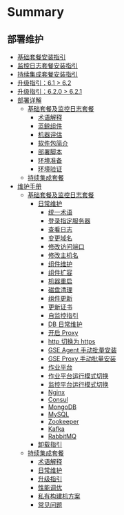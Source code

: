 # Summary

## 部署维护
* [基础套餐安装指引](BasicInstall/MultiDeploy/quick_install.md)
* [监控日志套餐安装指引](BasicInstall/MultiDeploy/value_added.md)
* [持续集成套餐安装指引](InstallEnhancePackage/DeployAndInstall/CI-start.md)
* [升级指引：6.1 > 6.2](UpgradeGuide/6.1-to-6.2.md)
* [升级指引：6.2.0 > 6.2.1](UpgradeGuide/6.2.0-to-6.2.1.md)
* [部署详解]()
    * [基础套餐及监控日志套餐]()
        * [术语解释](TerminologyExplain/Term.md)
        * [蓝鲸组件](TerminologyExplain/Architecture.md)
        * [机器评估](BasicInstall/MachineEvaluation/evaluate.md)
        * [软件包简介](BasicInstall/IntroductioToSoftware/src_overview.md)
        * [部署脚本](DeployScript/intro.md)
        * [环境准备](BasicInstall/EnvPreparation/get_ready.md)
        * [环境验证](BasicInstall/EnvVerification/check.md)
    * [持续集成套餐](InstallEnhancePackage/DeployAndInstall/CI-V2.md)
* [维护手册]()
    * [基础套餐及监控日志套餐]()
        * [日常维护]()
            * [统一术语](MaintenanceManual/DailyMaintenance/maintain.md)
            * [登录指定服务器](MaintenanceManual/DailyMaintenance/login_srv.md)
            * [查看日志](MaintenanceManual/DailyMaintenance/logs.md)
            * [变更域名](MaintenanceManual/DailyMaintenance/change_domain.md)
            * [修改访问端口](MaintenanceManual/DailyMaintenance/change_http_port.md)
            * [修改主机名](MaintenanceManual/DailyMaintenance/change_hostname.md)
            * [组件维护](MaintenanceManual/DailyMaintenance/start_stop.md)
            * [组件扩容](MaintenanceManual/DailyMaintenance/scale_node.md)
            * [机器重启](MaintenanceManual/DailyMaintenance/host_reboot.md)
            * [磁盘清理](MaintenanceManual/DailyMaintenance/disk_clean.md)
            * [组件更新](MaintenanceManual/DailyMaintenance/update.md)
            * [更新证书](MaintenanceManual/DailyMaintenance/renew_certificate.md)
            * [自监控指引](MaintenanceManual/DailyMaintenance/self_monitor.md)
            * [DB 日常维护](MaintenanceManual/DailyMaintenance/data_backup.md)
            * [开启 Proxy](MaintenanceManual/DailyMaintenance/open_proxy.md)
            * [http 切换为 https](MaintenanceManual/DailyMaintenance/convert_https.md)
            * [GSE Agent 手动批量安装](MaintenanceManual/DailyMaintenance/gse_agent.md)
            * [GSE Proxy 手动批量安装](MaintenanceManual/DailyMaintenance/gse_proxy.md)
            * [作业平台](MaintenanceManual/DailyMaintenance/job.md)
            * [作业平台运行模式切换](MaintenanceManual/DailyMaintenance/job_run_mode.md)
            * [监控平台运行模式切换](MaintenanceManual/DailyMaintenance/bkmonitorv3_run_mode.md)
            * [Nginx](MaintenanceManual/DailyMaintenance/nginx.md)
            * [Consul](MaintenanceManual/DailyMaintenance/consul.md)
            * [MongoDB](MaintenanceManual/DailyMaintenance/mongodb.md)
            * [MySQL](MaintenanceManual/DailyMaintenance/mysql.md)
            * [Zookeeper](MaintenanceManual/DailyMaintenance/zookeeper.md)
            * [Kafka](MaintenanceManual/DailyMaintenance/kafka.md)
            * [RabbitMQ](MaintenanceManual/DailyMaintenance/rabbitmq.md)
        * [卸载指引](UnintallGuide/uninstall.md)
    * [持续集成套餐]()
        * [术语解释](EnhancePackageMaintenance/BKCI/Term.md)
        * [日常维护](EnhancePackageMaintenance/BKCI/Maintenance.md)
        * [升级指引](EnhancePackageMaintenance/BKCI/Upgrade.md)
        * [性能调优](EnhancePackageMaintenance/BKCI/Opitmize.md)
        * [私有构建机方案](EnhancePackageMaintenance/BKCI/Private-build-setup.md)
        * [常见问题](EnhancePackageMaintenance/BKCI/FAQ.md)
